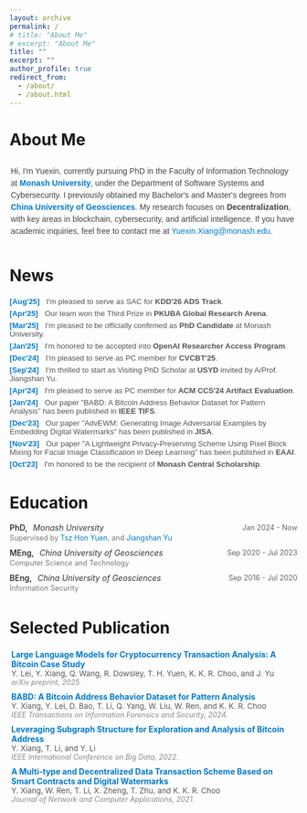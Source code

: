 ```yaml
---
layout: archive
permalink: /
# title: "About Me"
# excerpt: "About Me"
title: ""
excerpt: ""
author_profile: true
redirect_from: 
  - /about/
  - /about.html
---
```


About Me
======
<div style="font-family: Arial, sans-serif; font-size: 1em; color: #444; line-height: 1.5; padding: 10px 2px; margin: 2px 0;">
  Hi, I'm Yuexin, currently pursuing PhD in the Faculty of Information Technology at 
  <strong><a href="https://www.monash.edu/" style="color: #007acc; text-decoration: none;">Monash University</a></strong>, under the Department of Software Systems and Cybersecurity. 
  I previously obtained my Bachelor's and Master's degrees from 
  <strong><a href="https://en.cug.edu.cn" style="color: #007acc; text-decoration: none;">China University of Geosciences</a></strong>. 
  My research focuses on <strong>Decentralization</strong>, with key areas in blockchain, cybersecurity, and artificial intelligence. 
  If you have academic inquiries, feel free to contact me at 
  <a href="mailto:Yuexin.Xiang@monash.edu" style="color: #007acc; text-decoration: none;">Yuexin.Xiang@monash.edu</a>.
</div>



News
======

<style>
  .list__news {
    list-style: none;
    padding-left: 0;
    margin: 0;
    font-family: Arial, sans-serif;
    font-size: 0.95em;
    color: #555;
  }
  .list__news li {
    padding: 3px 0;
    border-bottom: none;
  }
  .list__news li:last-child {
    border-bottom: none;
  }
  .list__news li span.date {
    font-weight: bold;
    color: #007acc; 
    margin-right: 8px;
  }
</style>

<ul class="list__news">
  <li><span class="date">[Aug'25]</span> I'm pleased to serve as SAC for <strong>KDD'26 ADS Track</strong>.</li>
  <li><span class="date">[Apr'25]</span> Our team won the Third Prize in <strong>PKUBA Global Research Arena</strong>.</li>
  <li><span class="date">[Mar'25]</span> I'm pleased to be officially confirmed as <strong>PhD Candidate</strong> at Monash University.</li>
  <li><span class="date">[Jan'25]</span> I'm honored to be accepted into <strong>OpenAI Researcher Access Program</strong>.</li>
  <li><span class="date">[Dec'24]</span> I'm pleased to serve as PC member for <strong>CVCBT'25</strong>.</li>
  <li><span class="date">[Sep'24]</span> I’m thrilled to start as Visiting PhD Scholar at <strong>USYD</strong> invited by A/Prof. Jiangshan Yu.</li>
  <li><span class="date">[Apr'24]</span> I'm pleased to serve as PC member for <strong>ACM CCS'24 Artifact Evaluation</strong>.</li>
  <li><span class="date">[Jan'24]</span> Our paper "BABD: A Bitcoin Address Behavior Dataset for Pattern Analysis" has been published in <strong>IEEE TIFS</strong>.</li>
  <li><span class="date">[Dec'23]</span> Our paper "AdvEWM: Generating Image Adversarial Examples by Embedding Digital Watermarks" has been published in <strong>JISA</strong>.</li>
  <li><span class="date">[Nov'23]</span> Our paper "A Lightweight Privacy-Preserving Scheme Using Pixel Block Mixing for Facial Image Classification in Deep Learning" has been published in <strong>EAAI</strong>.</li>
  <li><span class="date">[Oct'23]</span> I'm honored to be the recipient of <strong>Monash Central Scholarship</strong>.</li>
</ul>

<!--
<ul class="list__news" style="list-style: none; padding-left: 0;">
  <li><span style="color: blue;">[Jan'25]</span> I'm honored to receive funding from <strong>OpenAI Researcher Access Program</strong>. </li>
  <li><span style="color: blue;">[Dec'24]</span> I'm pleased to serve as PC member for <strong>CVCBT'25</strong>.</li>
  <li><span style="color: blue;">[Sep'24]</span> I’m thrilled to start as Visiting PhD Scholar at <strong>USYD</strong> invited by A/Prof. Jiangshan Yu.</li>
  <li><span style="color: blue;">[Apr'24]</span> I'm pleased to serve as PC member for <strong>ACM CCS'24 Artifact Evaluation</strong>.</li>
  <li><span style="color: blue;">[Jan'24]</span> Our paper "BABD: A Bitcoin Address Behavior Dataset for Pattern Analysis" has been published in <strong>IEEE TIFS</strong>.</li>
  <li><span style="color: blue;">[Dec'23]</span> Our paper "AdvEWM: Generating Image Adversarial Examples by Embedding Digital Watermarks" has been published in <strong>JISA</strong>.</li>
  <li><span style="color: blue;">[Nov'23]</span> Our paper "A Lightweight Privacy-Preserving Scheme Using Pixel Block Mixing for Facial Image Classification in Deep Learning" has been published in <strong>EAAI</strong>.</li>
  <li><span style="color: blue;">[Oct'23]</span> I'm honored to be the recipient of <strong>Monash Central Scholarship</strong>.</li>
</ul>
-->



Education
======

<style>
  .education-item {
    margin-bottom: 5px;
    padding-bottom: 5px;
  }

  .edu-top {
    display: flex;
    flex-wrap: wrap;
    justify-content: space-between;
    align-items: center;
    font-size: 1em;
  }
  .edu-left {

  }
  .edu-degree {
    font-weight: 500;
    font-size: 1em;
  }
  .edu-university {
    margin-left: 6px;
    font-style: italic;
    color: #333;
  }
  .edu-time {
    font-size: 0.9em;
    color: #666;
  }

  .edu-details {
    margin-top: 2px;
    font-size: 0.9em;
    color: #777;
  }

  .edu-details a {
    color: #007acc;
    text-decoration: none;
  }
</style>

<div class="education-item">
  <div class="edu-top">
    <div class="edu-left">
      <span class="edu-degree">PhD,</span>
      <span class="edu-university">Monash University</span>
    </div>
    <div class="edu-time">Jan 2024 - Now</div>
  </div>
  <div class="edu-details">
    Supervised by <a href="https://thyuen.github.io">Tsz Hon Yuen</a>, and
    <a href="https://jiangshanyu.github.io">Jiangshan Yu</a>
  </div>
</div>

<div class="education-item">
  <div class="edu-top">
    <div class="edu-left">
      <span class="edu-degree">MEng,</span>
      <span class="edu-university">China University of Geosciences</span>
    </div>
    <div class="edu-time">Sep 2020 - Jul 2023</div>
  </div>
  <div class="edu-details">
    Computer Science and Technology
  </div>
</div>

<div class="education-item">
  <div class="edu-top">
    <div class="edu-left">
      <span class="edu-degree">BEng,</span>
      <span class="edu-university">China University of Geosciences</span>
    </div>
    <div class="edu-time">Sep 2016 - Jul 2020</div>
  </div>
  <div class="edu-details">
    Information Security
  </div>
</div>


<!-- * PhD, Monash University, 2024 - Now (supervised by [Rafael Dowsley](https://dowsley.net), [Tsz Hon Yuen](https://thyuen.github.io), and [Jiangshan Yu](https://jiangshanyu.github.io/))-->
<!--* MEng in Computer Science and Technology, China University of Geosciences, 2020 - 2023-->
<!--* BEng in Information Security, China University of Geosciences, 2016 - 2020-->
 
Selected Publication
======

<div style="margin: 3px 0; padding: 3px;">
  <strong> <a href="https://arxiv.org/abs/2501.18158" style="text-decoration: none; color: #007acc;">Large Language Models for Cryptocurrency Transaction Analysis: A Bitcoin Case Study</a></strong> <br />
  <span style="font-size: 0.95em; color: #555;">Y. Lei, Y. Xiang, Q. Wang, R. Dowsley, T. H. Yuen, K. K. R. Choo, and J. Yu</span> <br />
  <em style="font-size: 0.9em; color: #888;">arXiv preprint, 2025.</em>
</div>

<div style="margin: 3px 0; padding: 3px;">
  <strong> <a href="https://doi.org/10.1109/TIFS.2023.3347894" style="text-decoration: none; color: #007acc;">BABD: A Bitcoin Address Behavior Dataset for Pattern Analysis</a></strong> <br />
  <span style="font-size: 0.95em; color: #555;">Y. Xiang, Y. Lei, D. Bao, T. Li, Q. Yang, W. Liu, W. Ren, and K. K. R. Choo</span> <br />
  <em style="font-size: 0.9em; color: #888;">IEEE Transactions on Information Forensics and Security, 2024.</em>
</div>

<div style="margin: 3px 0; padding: 3px;">
  <strong> <a href="https://doi.org/10.1109/BigData55660.2022.10020980" style="text-decoration: none; color: #007acc;">Leveraging Subgraph Structure for Exploration and Analysis of Bitcoin Address</a></strong> <br />
  <span style="font-size: 0.95em; color: #555;">Y. Xiang, T. Li, and Y. Li</span> <br />
  <em style="font-size: 0.9em; color: #888;">IEEE International Conference on Big Data, 2022.</em>
</div>

<div style="margin: 3px 0; padding: 3px;">
  <strong> <a href="https://doi.org/10.1016/j.jnca.2020.102953" style="text-decoration: none; color: #007acc;">A Multi-type and Decentralized Data Transaction Scheme Based on Smart Contracts and Digital Watermarks</a></strong> <br />
  <span style="font-size: 0.95em; color: #555;">Y. Xiang, W. Ren, T. Li, X. Zheng, T. Zhu, and K. K. R. Choo</span> <br />
  <em style="font-size: 0.9em; color: #888;">Journal of Network and Computer Applications, 2021.</em>
</div>

